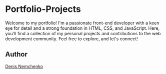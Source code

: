 # Portfolio-Projects

Welcome to my portfolio! I'm a passionate front-end developer with a keen eye for detail and a strong foundation in HTML, CSS, and JavaScript. Here, you'll find a collection of my personal projects and contributions to the web development community. Feel free to explore, and let's connect!

## Author
[Denis Nemchenko](https://github.com/DeNemchenko)
